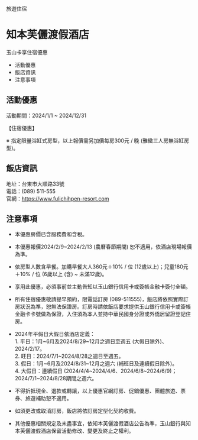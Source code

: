 旅遊住宿

# 知本芙儷渡假酒店  

玉山卡享住宿優惠

  * 活動優惠
  * 飯店資訊
  * 注意事項

## 活動優惠

活動期間：2024/1/1 ~ 2024/12/31

  

【住宿優惠】

  

  

※ 指定限量浴缸式房型，以上報價需另加價每房300元 / 晚 (雅緻三人房無浴缸房型)。

## 飯店資訊

地址：台東市大順路33號  
電話：(089) 511-555  
官網：https://www.fulichihpen-resort.com  

## 注意事項

  * 本優惠房價已含服務費和含稅。
  * 本優惠報價2024/2/9~2024/2/13 (農曆春節期間) 恕不適用，依酒店現場報價為準。
  * 依房型人數含早餐。加購早餐大人360元＋10% / 位 (12歲以上)；兒童180元＋10% / 位 (6歲以上 (含) ~ 未滿12歲)。
  * 享用此優惠，必須事前並主動告知以玉山銀行信用卡或簽帳金融卡簽付全額。
  * 所有住宿優惠敬請提早預約，限電話訂房 (089-511555)，飯店將依照實際訂房狀況為準，恕無法保證房。訂房時請依飯店要求提供玉山銀行信用卡或簽帳金融卡卡號做為保證，入住須為本人並持中華民國身分證或外僑居留證登記住房。
  * 2024年平假日大假日依酒店定義：  
1\. 平日：1月~6月及2024/8/29~12月之週日至週五 (大假日除外)、2024/2/17。  
2\. 旺日：2024/7/1~2024/8/28之週日至週五。  
3\. 假日：1月~6月及2024/8/31~12月之週六 (補班日及連續假日除外)。  
4\. 大假日：連續假日 (2024/4/4~2024/4/6、2024/6/8~2024/6/9)；2024/7/1~2024/8/28期間之週六。

  * 不得折抵現金、退款或轉讓，以上優惠官網訂房、促銷優惠、團體旅遊、票券、旅遊補助恕不適用。
  * 如須更改或取消訂房，飯店將依訂房定型化契約收費。
  * 其他優惠相關規定及未盡事宜，依知本芙儷渡假酒店公告為準，玉山銀行與知本芙儷渡假酒店保留活動修改、變更及終止之權利。

